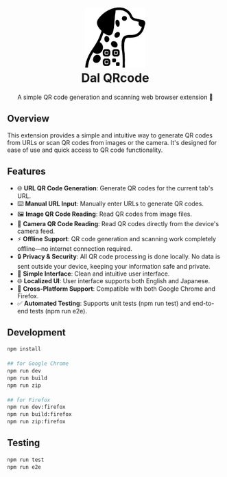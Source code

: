 <h1 align="center">
  <br>
  <a href="https://github.com/yama07/dal-qrcode">
    <img src="src/assets/icon.svg" alt="Dal QRcode" width="140">
  </a>
  <br>
  Dal QRcode
  <br>
</h1>

<p align="center">A simple QR code generation and scanning web browser extension 🐾</p>

## Overview

This extension provides a simple and intuitive way to generate QR codes from URLs or scan QR codes from images or the camera. It's designed for ease of use and quick access to QR code functionality.

## Features

- 🌐 **URL QR Code Generation**: Generate QR codes for the current tab's URL.
- ⌨️ **Manual URL Input**: Manually enter URLs to generate QR codes.
- 🖼 **Image QR Code Reading**: Read QR codes from image files.
- 📸 **Camera QR Code Reading**: Read QR codes directly from the device's camera feed.
- ⚡️ **Offline Support**: QR code generation and scanning work completely offline—no internet connection required.
- 🔒 **Privacy & Security**: All QR code processing is done locally. No data is sent outside your device, keeping your information safe and private.
- 🐶 **Simple Interface**: Clean and intuitive user interface.
- 🌐 **Localized UI**: User interface supports both English and Japanese.
- 🐾 **Cross-Platform Support**: Compatible with both Google Chrome and Firefox.
- ✅ **Automated Testing**: Supports unit tests (npm run test) and end-to-end tests (npm run e2e).

## Development

```sh
npm install

## for Google Chrome
npm run dev
npm run build
npm run zip

## for Firefox
npm run dev:firefox
npm run build:firefox
npm run zip:firefox
```

## Testing

```sh
npm run test
npm run e2e
```
